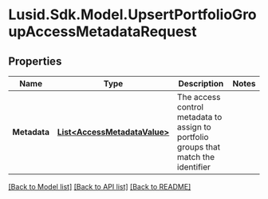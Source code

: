 
# Lusid.Sdk.Model.UpsertPortfolioGroupAccessMetadataRequest

## Properties

Name | Type | Description | Notes
------------ | ------------- | ------------- | -------------
**Metadata** | [**List&lt;AccessMetadataValue&gt;**](AccessMetadataValue.md) | The access control metadata to assign to portfolio groups that match the identifier | 

[[Back to Model list]](../README.md#documentation-for-models)
[[Back to API list]](../README.md#documentation-for-api-endpoints)
[[Back to README]](../README.md)

